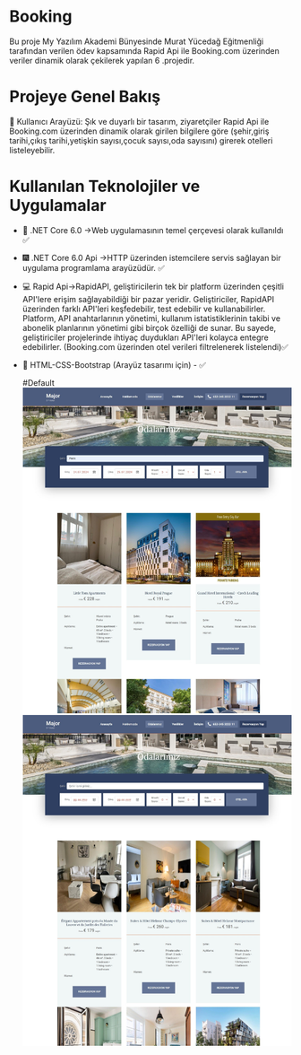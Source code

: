 #  Booking
Bu proje My Yazılım Akademi Bünyesinde Murat Yücedağ Eğitmenliği tarafından verilen ödev kapsamında Rapid Api ile Booking.com üzerinden veriler dinamik olarak çekilerek  yapılan  6 .projedir.

# Projeye Genel Bakış
👤 Kullanıcı Arayüzü: Şık ve duyarlı bir tasarım, ziyaretçiler  Rapid Api ile Booking.com üzerinden dinamik olarak girilen bilgilere göre
(şehir,giriş tarihi,çıkış tarihi,yetişkin sayısı,çocuk sayısı,oda sayısını) girerek otelleri listeleyebilir.


# Kullanılan Teknolojiler ve Uygulamalar
- 🤖 .NET Core 6.0 ->Web uygulamasının temel çerçevesi olarak kullanıldı ✅
- 🎆 .NET Core 6.0 Api ->HTTP üzerinden istemcilere servis sağlayan bir uygulama programlama arayüzüdür. ✅
- 💻 Rapid Api->RapidAPI, geliştiricilerin tek bir platform üzerinden çeşitli API'lere erişim sağlayabildiği bir pazar yeridir.
 Geliştiriciler, RapidAPI üzerinden farklı API'leri keşfedebilir, test edebilir ve kullanabilirler. Platform, API anahtarlarının yönetimi, kullanım istatistiklerinin
 takibi ve abonelik planlarının yönetimi gibi birçok özelliği de sunar. Bu sayede, geliştiriciler projelerinde ihtiyaç duydukları API'leri kolayca entegre edebilirler.
 (Booking.com üzerinden otel verileri filtrelenerek listelendi)✅
- 🎨 HTML-CSS-Bootstrap (Arayüz tasarımı için) - ✅





  #Default
   ![d](https://github.com/busenurdmb/RapiApi/blob/master/RapiApi/wwwroot/1.jpeg)
   ![d](https://github.com/busenurdmb/RapiApi/blob/master/RapiApi/wwwroot/2.jpeg)
  

 
